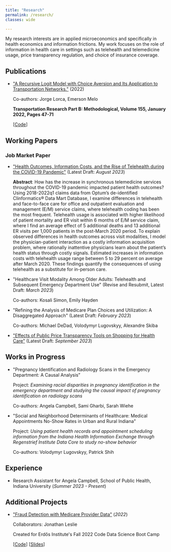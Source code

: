 ```yaml
---
title: "Research"
permalink: /research/
classes: wide

---
```


My research interests are in applied microeconomics and specifically in health economics and information frictions. My work focuses on the role of information in health care in settings such as telehealth and telemedicine usage, price transparency regulation, and choice of insurance coverage.

## Publications

- ["A Recursive Logit Model with Choice Aversion and Its Application to Transportation Networks."](https://doi.org/10.1016/j.trb.2021.10.011) (2022)

   Co-authors: Jorge Lorca, Emerson Melo
   
   **Transportation Research Part B: Methodological, Volume 155, January 2022, Pages 47-71**
   
   [[Code](https://github.com/austinknies/choiceaversion_recursivelogit)]

## Working Papers

### Job Market Paper

- ["Health Outcomes, Information Costs, and the Rise of Telehealth during the COVID-19 Pandemic"](https://austinknies.github.io/AK_RiseofTelehealth_WP.pdf) (Latest Draft: *August 2023*)

   **Abstract**: How has the increase in synchronous telemedicine services throughout the COVID-19 pandemic impacted patient health outcomes? Using 2018-2022q1 claims data from Optum’s de-identified Clinformatics®️ Data Mart Database, I examine differences in telehealth and face-to-face care for office and outpatient evaluation and management (E/M) service claims, where telehealth coding has been the most frequent. Telehealth usage is associated with higher likelihood of patient mortality and ER visit within 6 months of E/M service claim, where I find an average effect of 5 additional deaths and 13 additional ER visits per 1,000 patients in the post-March 2020 period. To explain observed differences in health outcomes across visit modalities, I model the physician-patient interaction as a costly information acquisition problem, where rationally inattentive physicians learn about the patient’s health status through costly signals. Estimated increases in information costs with telehealth usage range between 5 to 29 percent on average after March 2020. These findings quantify the consequences of using telehealth as a substitute for in-person care.


- "Healthcare Visit Modality Among Older Adults: Telehealth and Subsequent Emergency Department Use" (Revise and Resubmit, Latest Draft: *March 2023*)

  Co-authors: Kosali Simon, Emily Hayden

- "Refining the Analysis of Medicare Plan Choices and Utilization: A Disaggregated Approach" (Latest Draft: *February 2023*)

   Co-authors: Michael DeDad, Volodymyr Lugovskyy, Alexandre Skiba

- ["Effects of Public Price Transparency Tools on Shopping for Health Care"](https://austinknies.github.io/Effects_PriceTransparency_SFC_Knies2023.pdf) (Latest Draft: *September 2023*)
  
## Works in Progress

- "Pregnancy Identification and Radiology Scans in the Emergency Department: A Causal Analysis”

  Project: *Examining racial disparities in pregnancy identification in the emergency department and studying the causal impact of pregnancy identification on radiology scans*

  Co-authors: Angela Campbell, Sami Gharbi, Sarah Wiehe
     
- "Social and Neighborhood Determinants of Healthcare: Medical Appointments No-Show Rates in Urban and Rural Indiana"

   Project: *Using patient health records and appointment scheduling information from the Indiana Health Information Exchange through Regenstrief Institute Data Core to study no-show behavior*

   Co-authors: Volodymyr Lugovskyy, Patrick Shih

## Experience

- Research Assistant for Angela Campbell, School of Public Health, Indiana University (*Summer 2023 - Present*)

## Additional Projects

- ["Fraud Detection with Medicare Provider Data"](https://github.com/austinknies/fall22-bloom/blob/main/Executive%20Summary.pdf) (*2022*)

   Collaborators: Jonathan Leslie
   
   Created for Erdős Institute's Fall 2022 Code Data Science Boot Camp
   
   [[Code](https://github.com/austinknies/fall22-bloom)] 
   [[Slides](https://github.com/austinknies/fall22-bloom/blob/main/Slides.pdf)]
